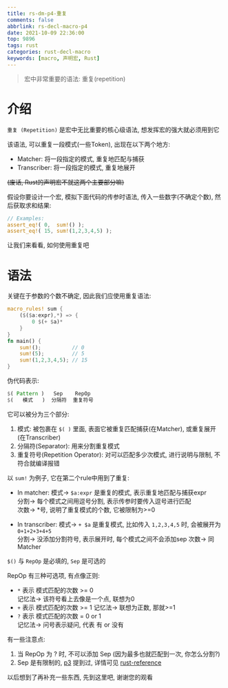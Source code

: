 ```yaml
---
title: rs-dm-p4-重复
comments: false
abbrlink: rs-decl-macro-p4
date: 2021-10-09 22:36:00
top: 9896
tags: rust
categories: rust-decl-macro
keywords: [macro, 声明宏, Rust]
---
```

> 宏中非常重要的语法: 重复(repetition)
<!-- more -->
# 介绍
`重复 (Repetition)` 是宏中无比重要的核心级语法, 想发挥宏的强大就必须用到它  

该语法, 可以重复一段模式(一些Token), 出现在以下两个地方:  
- Matcher: 将一段指定的模式, 重复地匹配与捕获
- Transcriber: 将一段指定的模式, 重复地展开

~~(废话, Rust的声明宏不就这两个主要部分嘛)~~  

假设你要设计一个宏, 模拟下面代码的传参时语法, 传入一些数字(不确定个数), 然后获取求和结果:  
```rust
// Examples:
assert_eq!( 0,  sum!() );
assert_eq!( 15, sum!(1,2,3,4,5) );
```
  
让我们来看看, 如何使用重复吧

# 语法  
关键在于参数的个数不确定, 因此我们应使用重复语法:  
```rust
macro_rules! sum {
	($($a:expr),*) => {
		0 $(+ $a)*
	}
}
fn main() {
	sum!();          // 0
	sum!(5);         // 5
	sum!(1,2,3,4,5); // 15
}
```

伪代码表示:  
```rust
$( Pattern )   Sep    RepOp
$(   模式   )  分隔符  重复符号
```

它可以被分为三个部分:  
1. 模式: 被包裹在 `$( )` 里面, 表面它被重复匹配捕获(在Matcher), 或重复展开(在Transcriber)  
2. 分隔符(Separator): 用来分割重复模式  
3. 重复符号(Repetition Operator): 对可以匹配多少次模式, 进行说明与限制, 不符合就编译报错  


以 `sum!` 为例子, 它在第二个rule中用到了重复:  
- In matcher: 
模式-> `$a:expr` 是重复的模式, 表示重复地匹配与捕获expr  
分割-> 每个模式之间用逗号分割, 表示传参时要传入逗号进行匹配  
次数-> *号, 说明了重复模式的个数, 它被限制为>=0  

- In transcriber: 
模式-> `+ $a` 是重复模式, 比如传入 `1,2,3,4,5` 时, 会被展开为 `0+1+2+3+4+5`  
分割-> 没添加分割符号, 表示展开时, 每个模式之间不会添加sep
次数-> 同 Matcher  

`$()` 与 `RepOp` 是必填的, `Sep` 是可选的  

RepOp 有三种可选项, 有点像正则:
- `*` 表示 模式匹配的次数 >= 0  
记忆法-> 该符号看上去像是一个点, 联想为0
- `+` 表示 模式匹配的次数 >= 1
记忆法-> 联想为正数, 那就>=1
- `?` 表示 模式匹配的次数 = 0 or 1  
记忆法-> 问号表示疑问, 代表 有 or 没有  

有一些注意点:  
1. 当 RepOp 为 ? 时, 不可以添加 Sep (因为最多也就匹配到一次, 你怎么分割?)  
2. Sep 是有限制的, [p3](https://jedsek.github.io/posts/rs-dm-p3#%E6%AD%A7%E4%B9%89%E9%99%90%E5%88%B6) 提到过, 详情可见 [rust-reference](https://doc.rust-lang.org/stable/reference/macros-by-example.html#follow-set-ambiguity-restrictions)

以后想到了再补充一些东西, 先到这里吧, 谢谢您的观看  